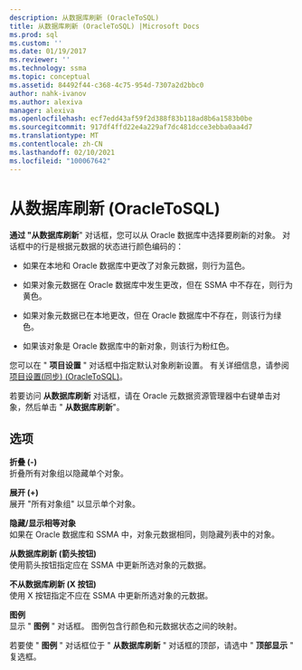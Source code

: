 ```yaml
---
description: 从数据库刷新 (OracleToSQL)
title: 从数据库刷新 (OracleToSQL) |Microsoft Docs
ms.prod: sql
ms.custom: ''
ms.date: 01/19/2017
ms.reviewer: ''
ms.technology: ssma
ms.topic: conceptual
ms.assetid: 84492f44-c368-4c75-954d-7307a2d2bbc0
author: nahk-ivanov
ms.author: alexiva
manager: alexiva
ms.openlocfilehash: ecf7edd43af59f2d388f83b118ad8b6a1583b0be
ms.sourcegitcommit: 917df4ffd22e4a229af7dc481dcce3ebba0aa4d7
ms.translationtype: MT
ms.contentlocale: zh-CN
ms.lasthandoff: 02/10/2021
ms.locfileid: "100067642"
---
```

# <a name="refresh-from-database-oracletosql"></a>从数据库刷新 (OracleToSQL)
**通过 "从数据库刷新**" 对话框，您可以从 Oracle 数据库中选择要刷新的对象。 对话框中的行是根据元数据的状态进行颜色编码的：  
  
-   如果在本地和 Oracle 数据库中更改了对象元数据，则行为蓝色。  
  
-   如果对象元数据在 Oracle 数据库中发生更改，但在 SSMA 中不存在，则行为黄色。  
  
-   如果对象元数据已在本地更改，但在 Oracle 数据库中不存在，则该行为绿色。  
  
-   如果该对象是 Oracle 数据库中的新对象，则该行为粉红色。  
  
您可以在 " **项目设置** " 对话框中指定默认对象刷新设置。 有关详细信息，请参阅 [项目设置&#40;同步&#41; &#40;OracleToSQL&#41;](../../ssma/oracle/project-settings-synchronization-oracletosql.md)。  
  
若要访问 **从数据库刷新** 对话框，请在 Oracle 元数据资源管理器中右键单击对象，然后单击 " **从数据库刷新**"。  
  
## <a name="options"></a>选项  
**折叠 (-)**  
折叠所有对象组以隐藏单个对象。  
  
**展开 (+)**  
展开 "所有对象组" 以显示单个对象。  
  
**隐藏/显示相等对象**  
如果在 Oracle 数据库和 SSMA 中，对象元数据相同，则隐藏列表中的对象。  
  
**从数据库刷新 (箭头按钮)**  
使用箭头按钮指定应在 SSMA 中更新所选对象的元数据。  
  
**不从数据库刷新 (X 按钮)**  
使用 X 按钮指定不应在 SSMA 中更新所选对象的元数据。  
  
**图例**  
显示 " **图例** " 对话框。 图例包含行颜色和元数据状态之间的映射。  
  
若要使 " **图例** " 对话框位于 " **从数据库刷新** " 对话框的顶部，请选中 " **顶部显示** " 复选框。  
  
